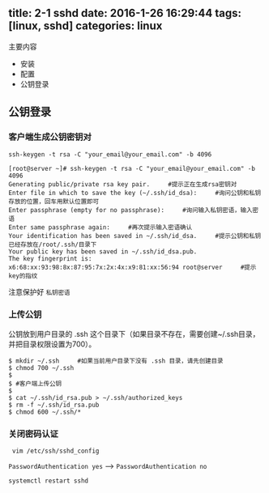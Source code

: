 title: 2-1 sshd
date: 2016-1-26 16:29:44
tags: [linux, sshd]
categories: linux
---

主要内容
* 安装
* 配置
* 公钥登录

<!-- more -->

## 公钥登录

### 客户端生成公钥密钥对
`ssh-keygen -t rsa -C "your_email@your_email.com" -b 4096`

```
[root@server ~]# ssh-keygen -t rsa -C "your_email@your_email.com" -b 4096
Generating public/private rsa key pair.     #提示正在生成rsa密钥对
Enter file in which to save the key (~/.ssh/id_dsa):     #询问公钥和私钥存放的位置，回车用默认位置即可
Enter passphrase (empty for no passphrase):     #询问输入私钥密语，输入密语
Enter same passphrase again:     #再次提示输入密语确认
Your identification has been saved in ~/.ssh/id_dsa.     #提示公钥和私钥已经存放在/root/.ssh/目录下
Your public key has been saved in ~/.ssh/id_dsa.pub.
The key fingerprint is:
x6:68:xx:93:98:8x:87:95:7x:2x:4x:x9:81:xx:56:94 root@server     #提示key的指纹
```
注意保护好 `私钥密语`


### 上传公钥
公钥放到用户目录的 .ssh 这个目录下（如果目录不存在，需要创建~/.ssh目录，并把目录权限设置为700）。

```
$ mkdir ~/.ssh     #如果当前用户目录下没有 .ssh 目录，请先创建目录
$ chmod 700 ~/.ssh
$ 
$ #客户端上传公钥
$ 
$ cat ~/.ssh/id_rsa.pub > ~/.ssh/authorized_keys
$ rm -f ~/.ssh/id_rsa.pub
$ chmod 600 ~/.ssh/*
``` 

### 关闭密码认证
` vim /etc/ssh/sshd_config`

`PasswordAuthentication yes`
-->
`PasswordAuthentication no`

`systemctl restart sshd`



